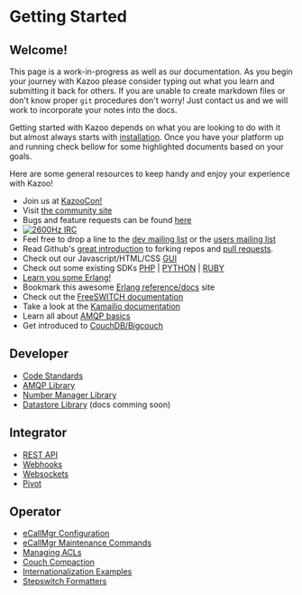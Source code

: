 # Getting Started

## Welcome!

This page is a work-in-progress as well as our documentation.  As you begin your journey with Kazoo please consider typing out what you learn and submitting it back for others.  If you are unable to create markdown files or don't know proper `git` procedures don't worry!  Just contact us and we will work to incorporate your notes into the docs.

Getting started with Kazoo depends on what you are looking to do with it but almost always starts with [installation](installation.md).  Once you have your platform up and running check bellow for some highlighted documents based on your goals.

Here are some general resources to keep handy and enjoy your experience with Kazoo!

* Join us at [KazooCon!](http://kazoocon.com/)
* Visit [the community site](http://2600hz.org)
* Bugs and feature requests can be found [here](http://tickets.2600hz.org)
* [![2600Hz IRC](https://img.shields.io/badge/irc-%232600Hz-orange.svg)](https://webchat.freenode.net/?channels=2600Hz)
* Feel free to drop a line to the [dev mailing list](https://groups.google.com/forum/?fromgroups#!forum/2600Hz-dev) or the [users mailing list](https://groups.google.com/forum/?fromgroups#!forum/2600Hz-users)
* Read Github's [great introduction](https://help.github.com/articles/fork-a-repo/) to forking repos and [pull requests](https://help.github.com/articles/using-pull-requests/).
* Check out our Javascript/HTML/CSS [GUI](https://github.com/2600Hz/monster-ui)
* Check out some existing SDKs [PHP](https://github.com/2600Hz/kazoo-php-sdk) | [PYTHON](https://github.com/2600hz/kazoo-python-sdk) | [RUBY](https://github.com/2600Hz/kazoo-ruby-sdk)
* [Learn you some Erlang!](http://learnyousomeerlang.com/) 
* Bookmark this awesome [Erlang reference/docs](http://erldocs.com/) site
* Check out the [FreeSWITCH documentation](https://freeswitch.org/confluence/display/FREESWITCH/FreeSWITCH+Explained)
* Take a look at the [Kamailio documentation](https://www.kamailio.org/w/documentation/)
* Learn all about [AMQP basics](https://www.rabbitmq.com/tutorials/amqp-concepts.html)
* Get introduced to [CouchDB/Bigcouch](http://guide.couchdb.org/draft/cookbook.html)

## Developer

* [Code Standards](/CONTRIBUTING.md)
* [AMQP Library](/core/kazoo_amqp/doc)
* [Number Manager Library](/core/kazoo_number_manager/doc)
* [Datastore Library](/core/kazoo_data/doc) (docs comming soon)

## Integrator

* [REST API](/applications/crossbar/doc)
* [Webhooks](/applications/webhooks/doc)
* [Websockets](/applications/blackhole/doc)
* [Pivot](/applications/pivot/doc)

## Operator

* [eCallMgr Configuration](/applications/ecallmgr/doc/config.md)
* [eCallMgr Maintenance Commands](/ecallmgr/doc/maintenance.md)
* [Managing ACLs](/applications/ecallmgr/doc/acls.md)
* [Couch Compaction](/core/kazoo_couch/doc/compaction.md)
* [Internationalization Examples](/doc/internationalization/)
* [Stepswitch Formatters](/applications/stepswitch/doc/formatters.md)
